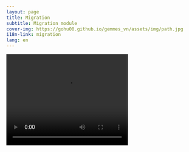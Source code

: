 ```yaml
---
layout: page
title: Migration
subtitle: Migration module
cover-img: https://gohu00.github.io/gemmes_vn/assets/img/path.jpg
i18n-link: migration
lang: en
---
```




<video width="320" height="240" controls src="https://cdn.ireland.production.livestorm.io/uploads/media/file/96746c3d-9409-4c69-9411-a7d85803f1cc/47d5fa92-49cd-436e-a403-fc55efd93624.mp4?v=1594222710">Test vidéo webinaire</video>

